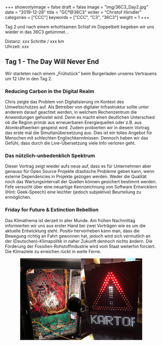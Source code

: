 +++
showonlyimage = false
draft = false
image = "img/36C3_Day2.jpg" 
date = "2019-12-28"
title = "GC²@36C3"
writer = "Christof Hirndler"
categories = ["CCC"]
keywords = ["CCC", "C3", "36C3"]
weight = 1
+++
<!-- title-img should have a width of 100px -->

Tag 2 und nach einem erhohlsamen Schlaf im Doppelbett begeben wir uns wieder 
in das 36C3 getümmel...

Distanz: xxx Schritte / xxx km<br>
Uhrzeit: xxx

<!--more-->

## Tag 1 - The Day Will Never End ##
Wir starteten nach einem „Frühstück“ beim Burgerladen unseres Vertrauens um 12
Uhr in den Tag 2. 

### Reducing Carbon in the Digital Realm

Chris zeigte das Problem von Digitalisierung im Kontext des Umweltschutzes auf.
Als Betreiber von digitaler Infrastruktur sollte unter anderem darauf geachtet
werden, in welchem Rechenzentrum die Anwendungen gehostet wird. Denn es macht
einen deutlichen Unterschied ob die Region primär aus erneuerbaren
Energiequellen oder z.B. aus Atomkraftwerken gespeist wird. Zudem probierten
wir in diesem Vortrag das erste mal die Simultanübersetzung aus. Dies ist ein
tolles Angebot für Menschen mit schlechten Englischkenntnissen. Dennoch haben
wir das Gefühl, dass durch die Live-Übersetzung viele Info verloren geht.

### Das nützlich-unbedenklich Spektrum

Dieser Vortrag zeigt wieder aufs neue auf, dass es für Unternehmen aber genauso
für Open Source Projekte drastische Probleme geben kann, wenn externe
Dependencies in Projekte gezogen werden. Weder die Qualität noch das
Wartungsintervall der Quellen können gesichert bestimmt werden. Fefe versucht
über eine neuartige Kennzeichnung von Software Entwicklern (Hint: Geek-Speech)
eine leichter (jedoch subjektive) Beurteilung zu ermöglichen.

### Friday for Future & Extinction Rebellion

Das Klimathema ist derzeit in aller Munde. Am frühen Nachmittag informierten wir
uns aus erster Hand bei zwei Vorträgen wie es um die aktuelle Entwicklung steht.
Positiv hervorheben kann man, dass die Bewegung richtig an Fahrt gewonnen hat,
jedoch wird sich vermutlich an der (Deutschen)-Klimapolitik in naher Zukunft
dennoch nichts ändern. Die Förderung der Fossilien-Rohstoffindustrie wird vom 
Staat weiterhin forciert. Die Klimaziele zu erreichen rückt in weite Ferne.

<center>
<img src="../../img/36C3_Day2_detail.jpg" alt="Rocket" width="80%"></img>
</center>
